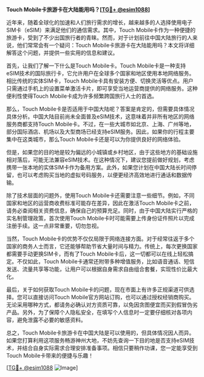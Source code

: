 **Touch Mobile卡旅游卡在大陆能用吗？[[TG💪+ @esim1088](https://t.me/s/esim1088)]**

近年来，随着全球化的加速和人们旅行需求的增长，越来越多的人选择使用电子SIM卡（eSIM）来满足他们的通信需求。其中，Touch Mobile卡作为一种便捷的旅游卡，受到了不少出国旅行者的青睐。然而，对于计划前往中国大陆旅行的人来说，他们常常会有一个疑问：Touch Mobile卡旅游卡在大陆能用吗？本文将详细解答这个问题，并提供一些实用的信息和建议。

首先，让我们了解一下什么是Touch Mobile卡。Touch Mobile卡是一种支持eSIM技术的国际旅行卡，它允许用户在全球多个国家和地区使用本地网络服务。相比传统的实体SIM卡，Touch Mobile卡具有安装方便、切换灵活等优点。用户只需通过手机上的设置菜单激活卡片，即可享受当地运营商提供的网络服务。这种便利性使得Touch Mobile卡成为许多频繁跨国旅行人士的首选。

那么，Touch Mobile卡是否适用于中国大陆呢？答案是肯定的，但需要具体情况具体分析。中国大陆目前尚未全面普及eSIM技术，这意味着并非所有地区的网络服务商都支持Touch Mobile卡。不过，在一些大城市如北京、上海、广州等地，部分国际酒店、机场以及大型商场已经支持eSIM服务。因此，如果你的行程主要集中在这类城市，那么Touch Mobile卡还是可以为你提供良好的网络体验。

但是，如果您的目的地是较为偏远的小城镇或乡村地区，由于这些地方的基础设施相对落后，可能无法兼容eSIM技术。在这种情况下，建议您提前做好规划，考虑携带一张本地的实体SIM卡作为备用方案。此外，如果您计划在中国大陆长时间停留，也可以考虑购买当地的虚拟号码服务，以便更经济高效地进行通话和数据传输。

除了技术层面的问题外，使用Touch Mobile卡还需要注意一些细节。例如，不同国家和地区的运营商收费标准可能存在差异，因此在激活Touch Mobile卡之前，请务必查阅相关资费信息，确保自己的预算充足。同时，由于中国大陆实行严格的实名制管理政策，首次使用Touch Mobile卡时可能需要上传身份证件照片以完成注册手续。这一点非常重要，切勿忽视。

当然，Touch Mobile卡的优势不仅仅局限于网络连接方面。对于经常往返于多个国家的商务人士而言，它还能够帮助节省大量时间与精力。传统上，每次更换国家都需要手动更换SIM卡，而有了Touch Mobile卡后，这一切都可以在线上轻松搞定。不仅如此，Touch Mobile卡通常还附带多种增值服务，比如语音通话、短信发送、流量共享等功能，让用户可以根据自身需求自由组合套餐，实现性价比最大化。

最后，关于如何获取Touch Mobile卡的问题，现在市面上有许多正规渠道可供选择。您可以直接访问Touch Mobile官方网站订购，也可以通过授权经销商购买。无论采用哪种方式，都请务必确认对方资质可靠，以免因贪图便宜而买到假冒伪劣产品。另外，为了保障个人隐私安全，在填写个人信息时一定要仔细核对各项内容，避免泄露不必要的敏感资料。

总之，Touch Mobile卡旅游卡在中国大陆是可以使用的，但具体情况因人而异。如果您打算利用这项服务畅游神州大地，不妨先查询一下目的地是否支持eSIM技术，并结合自身实际需求合理安排准备事项。相信只要稍作功课，您一定能享受到Touch Mobile卡带来的便捷与乐趣！

[[TG💪+ @esim1088](https://t.me/s/esim1088) ![Image](https://i.postimg.cc/4NQfJmqS/Snipaste-2025-05-13-00-14-12.png)]